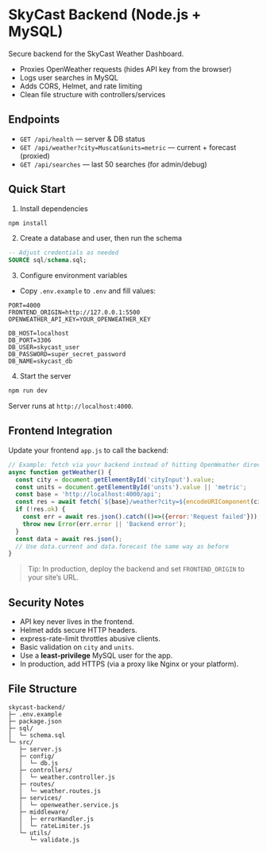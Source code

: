 # SkyCast Backend (Node.js + MySQL)

Secure backend for the SkyCast Weather Dashboard.
- Proxies OpenWeather requests (hides API key from the browser)
- Logs user searches in MySQL
- Adds CORS, Helmet, and rate limiting
- Clean file structure with controllers/services

## Endpoints
- `GET /api/health` — server & DB status
- `GET /api/weather?city=Muscat&units=metric` — current + forecast (proxied)
- `GET /api/searches` — last 50 searches (for admin/debug)

## Quick Start

1) Install dependencies
```bash
npm install
```

2) Create a database and user, then run the schema
```sql
-- Adjust credentials as needed
SOURCE sql/schema.sql;
```

3) Configure environment variables
- Copy `.env.example` to `.env` and fill values:
```
PORT=4000
FRONTEND_ORIGIN=http://127.0.0.1:5500
OPENWEATHER_API_KEY=YOUR_OPENWEATHER_KEY

DB_HOST=localhost
DB_PORT=3306
DB_USER=skycast_user
DB_PASSWORD=super_secret_password
DB_NAME=skycast_db
```

4) Start the server
```bash
npm run dev
```
Server runs at `http://localhost:4000`.

## Frontend Integration

Update your frontend `app.js` to call the backend:

```js
// Example: fetch via your backend instead of hitting OpenWeather directly
async function getWeather() {
  const city = document.getElementById('cityInput').value;
  const units = document.getElementById('units').value || 'metric';
  const base = 'http://localhost:4000/api';
  const res = await fetch(`${base}/weather?city=${encodeURIComponent(city)}&units=${units}`);
  if (!res.ok) {
    const err = await res.json().catch(()=>({error:'Request failed'}));
    throw new Error(err.error || 'Backend error');
  }
  const data = await res.json();
  // Use data.current and data.forecast the same way as before
}
```

> Tip: In production, deploy the backend and set `FRONTEND_ORIGIN` to your site’s URL.

## Security Notes
- API key never lives in the frontend.
- Helmet adds secure HTTP headers.
- express-rate-limit throttles abusive clients.
- Basic validation on `city` and `units`.
- Use a **least-privilege** MySQL user for the app.
- In production, add HTTPS (via a proxy like Nginx or your platform).

## File Structure
```
skycast-backend/
├─ .env.example
├─ package.json
├─ sql/
│  └─ schema.sql
└─ src/
   ├─ server.js
   ├─ config/
   │  └─ db.js
   ├─ controllers/
   │  └─ weather.controller.js
   ├─ routes/
   │  └─ weather.routes.js
   ├─ services/
   │  └─ openweather.service.js
   ├─ middleware/
   │  ├─ errorHandler.js
   │  └─ rateLimiter.js
   └─ utils/
      └─ validate.js
```